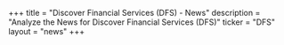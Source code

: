 +++
title = "Discover Financial Services (DFS) - News"
description = "Analyze the News for Discover Financial Services (DFS)"
ticker = "DFS"
layout = "news"
+++


